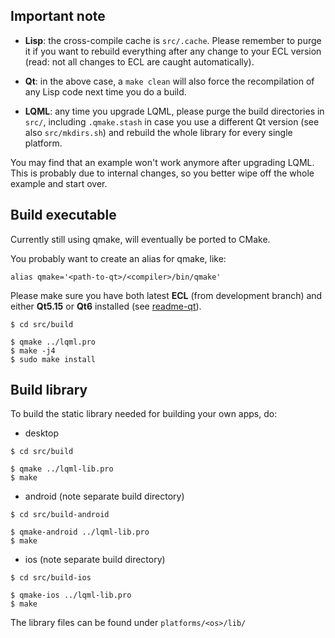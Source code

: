 
Important note
--------------

* **Lisp**: the cross-compile cache is `src/.cache`. Please remember to purge
  it if you want to rebuild everything after any change to your ECL version
  (read: not all changes to ECL are caught automatically).

* **Qt**: in the above case, a `make clean` will also force the recompilation
  of any Lisp code next time you do a build.

* **LQML**: any time you upgrade LQML, please purge the build directories in
  `src/`, including `.qmake.stash` in case you use a different Qt version
  (see also `src/mkdirs.sh`) and rebuild the whole library for every single
  platform.

You may find that an example won't work anymore after upgrading LQML. This is
probably due to internal changes, so you better wipe off the whole example and
start over.



Build executable
----------------

Currently still using qmake, will eventually be ported to CMake.

You probably want to create an alias for qmake, like:
```
alias qmake='<path-to-qt>/<compiler>/bin/qmake'
```

Please make sure you have both latest **ECL** (from development branch) and
either **Qt5.15** or **Qt6** installed (see [readme-qt](readme-qt.md)).

```
$ cd src/build

$ qmake ../lqml.pro
$ make -j4
$ sudo make install
```


Build library
-------------

To build the static library needed for building your own apps, do:

* desktop
```
$ cd src/build

$ qmake ../lqml-lib.pro
$ make
```
* android (note separate build directory)
```
$ cd src/build-android

$ qmake-android ../lqml-lib.pro
$ make
```
* ios (note separate build directory)
```
$ cd src/build-ios

$ qmake-ios ../lqml-lib.pro
$ make
```
The library files can be found under `platforms/<os>/lib/`

